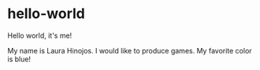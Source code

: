 # hello-world
Hello world, it's me!


My name is Laura Hinojos. I would like to produce games. My favorite color is blue!
